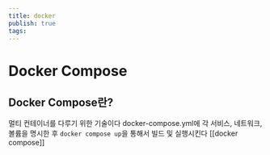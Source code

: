 ```yaml
---
title: docker
publish: true
tags:
---
```

# Docker Compose
## Docker Compose란?
멀티 컨테이너를 다루기 위한 기술이다
docker-compose.yml에 각 서비스, 네트워크, 볼륨을 명시한 후 `docker compose up`을 통해서 빌드 및 실행시킨다
[[docker compose]]
